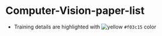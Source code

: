 # Computer-Vision-paper-list
* Training details are highlighted with ![yellow](https://via.placeholder.com/15/f03c15/f03c15.png) `#f03c15` color
